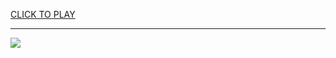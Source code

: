 
<a href="https://premium76.site?title=nyt_games&ref=13M">CLICK TO PLAY</a></h3>
<hr>

<a href="https://premium76.site?title=nyt_games&ref=13M"><img src="https://clearcache.store/games.png"></a>



